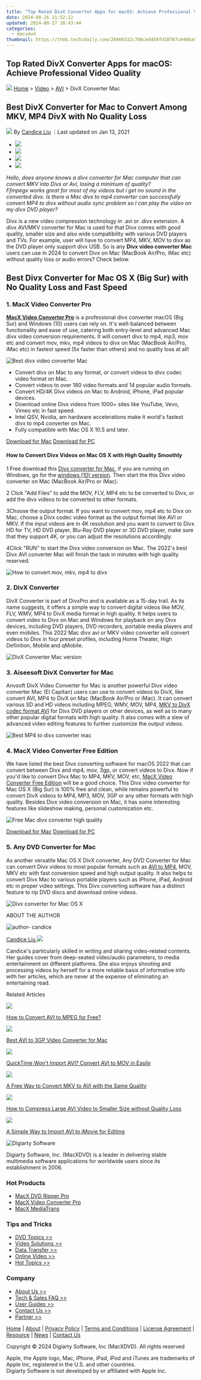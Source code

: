 ```yaml
---
title: "Top Rated DivX Converter Apps for macOS: Achieve Professional Video Quality"
date: 2024-08-26 21:52:12
updated: 2024-08-27 10:43:44
categories:
  - macxdvd
thumbnail: https://thmb.techidaily.com/28460332c706ced456fd18767c0466a64d105614a00c30d76ebc074f7652f887.jpg
---
```


## Top Rated DivX Converter Apps for macOS: Achieve Professional Video Quality

![](https://www.macxdvd.com/mac-dvd-video-converter-how-to/../image-style/new-seo/icon7.png) [Home](https://tools.techidaily.com/macxdvd/products/) \> [Video](https://tools.techidaily.com/macxdvd/products/) \> [AVI](https://tools.techidaily.com/macxdvd/products/) \> DivX Converter Mac 

## Best DivX Converter for Mac to Convert Among MKV, MP4 DivX with No Quality Loss



![](https://www.macxdvd.com/mac-dvd-video-converter-how-to/../image-style/new-seo/icon6.png) By [Candice Liu](https://tools.techidaily.com/macxdvd/products/) ｜Last updated on Jan 13, 2021

* [![](https://www.macxdvd.com/mac-dvd-video-converter-how-to/../image-style/new-seo/share-fa.jpg)](https://www.facebook.com/sharer/sharer.php?u=https://www.macxdvd.com/mac-dvd-video-converter-how-to/divx-converter-mac.htm)
* [![](https://www.macxdvd.com/mac-dvd-video-converter-how-to/../image-style/new-seo/share-tw.jpg)](https://twitter.com/intent/tweet?url=https://www.macxdvd.com/mac-dvd-video-converter-how-to/divx-converter-mac.htm&text=)
* [![](https://www.macxdvd.com/mac-dvd-video-converter-how-to/../image-style/new-seo/share-go.jpg)](https://pinterest.com/pin/create/button/?url=https://www.macxdvd.com/mac-dvd-video-converter-how-to/divx-converter-mac.htm&media=&description=)
* [![](https://www.macxdvd.com/mac-dvd-video-converter-how-to/../image-style/new-seo/share-in.jpg)](https://www.linkedin.com/shareArticle?mini=true&url=https://www.macxdvd.com/mac-dvd-video-converter-how-to/divx-converter-mac.htm&title=&summary=&source=)

_Hello, does anyone knows a divx converter for Mac computer that can convert MKV into Divx or Avi, losing a minimum of quality?_  
_Ffmpegx works great for most of my videos but i get no sound in the converted divx. Is there a Mac divx to mp4 converter can successfully convert MP4 to divx without audio sync problem so I can play the video on my divx DVD player?_

Divx is a new video compression technology in .avi or .divx extension. A divx AVI/MKV converter for Mac is used for that Divx comes with good quality, smaller size and also wide compatibility with various DVD players and TVs. For example, user will have to convert MP4, MKV, MOV to divx as the DVD player only support divx USB. So is any **Divx video converter Mac** users can use in 2024 to convert Divx on Mac (MacBook Air/Pro, iMac etc) without quality loss or audio errors? Check below.

## Best Divx Converter for Mac OS X (Big Sur) with No Quality Loss and Fast Speed

### 1\. MacX Video Converter Pro

[**MacX Video Converter Pro**](https://tools.techidaily.com/macxdvd/products/) is a professional divx converter macOS (Big Sur) and Windows (10) users can rely on. It's well-balanced between functionality and ease of use, catering both entry-level and advanced Mac divx video conversion requirements. It will convert divx to mp4, mp3, mov etc and convert mov, mkv, mp4 videos to divx on Mac (MacBook Air/Pro, iMac etc) in fastest speed (5x faster than others) and no quality loss at all! 

![Best divx video converter Mac](https://www.macxdvd.com/mac-dvd-video-converter-how-to/article-image/divx-converter-1.jpg) 

* Convert divx on Mac to any format, or convert videos to divx codec video format on Mac.
* Convert videos to over 180 video formats and 14 popular audio formats.
* Convert HD/4K Divx videos on Mac to Android, iPhone, iPad popular devices.
* Download online Divx videos from 1000+ sites like YouTube, Vevo, Vimeo etc in fast speed.
* Intel QSV, Nvidia, am hardware accelerations make it world's fastest divx to mp4 converter on Mac.
* Fully compatible with Mac OS X 10.5 and later.

[Download for Mac](https://tools.techidaily.com/macxdvd/products/) [Download for PC](https://tools.techidaily.com/macxdvd/products/) 

#### **How to Convert Divx Videos on Mac OS X with High Quality Smoothly**

1 Free download this [Divx converter for Mac](https://tools.techidaily.com/macxdvd/products/), if you are running on Windows, go for the [windows (10) version](https://tools.techidaily.com/macxdvd/products/). Then start the this Divx video converter on Mac (MacBook Air/Pro or iMac).

2 Click "Add Files" to add the MOV, FLV, MP4 etc to be converted to Divx, or add the divx videos to be converted to other formats. 

3Choose the output format. If you want to convert mov, mp4 etc to Divx on Mac, choose a Divx codec video format as the output format like AVI or MKV. If the input videos are in 4K resolution and you want to convert to Divx HD for TV, HD DVD player, Blu-Ray DVD player or 3D DVD player, make sure that they support 4K, or you can adjust the resolutions accordingly. 

4Click "RUN" to start the Divx video conversion on Mac. The 2022's best Divx AVI converter Mac will finish the task in minutes with high quality reserved.

![How to convert mov, mkv, mp4 to divx](https://www.macxdvd.com/mac-dvd-video-converter-how-to/article-image/divx-converter-2.jpg) 

### 2\. DivX Converter 

DivX Converter is part of DivxPro and is available as a 15-day trail. As its name suggests, it offers a simple way to convert digital videos like MOV, FLV, WMV, MP4 to DivX media format in high quality. It helps users to convert video to Divx on Mac and Windows for playback on any Divx devices, including DVD players, DVD recorders, portable media players and even mobiles. This 2022 Mac divx avi or MKV video converter will convert videos to Divx in four preset profiles, including Home Theater, High Definition, Mobile and qMobile.

![DivX Converter Mac version](https://www.macxdvd.com/mac-dvd-video-converter-how-to/article-image/divx-converter-3.jpg) 

### 3\. Aiseesoft DivX Converter for Mac

Anvsoft DivX Video Converter for Mac is another powerful Divx video converter Mac (El Capitan) users can use to convert videos to DivX, like convert AVI, MP4 to DivX on Mac (MacBook Air/Pro or iMac). It can convert various SD and HD videos including MPEG, WMV, MOV, MP4, [MKV to DivX codec format AVI](https://tools.techidaily.com/macxdvd/products/) for Divx DVD players or other devices, as well as to many other popular digital formats with high quality. It also comes with a slew of advanced video editing features to further customize the output videos. 

![Best MP4 to divx converter mac](https://www.macxdvd.com/mac-dvd-video-converter-how-to/article-image/divx-converter-4.jpg) 

### 4\. MacX Video Converter Free Edition

We have listed the best Divx converting software for macOS 2022 that can convert between Divx and mp4, mov, 3gp, or convert videos to Divx. Now if you'd like to convert Divx Mac to MP4, MKV, MOV, etc, [MacX Video Converter Free Edition](https://tools.techidaily.com/macxdvd/products/) will be a good choice. This Divx video converter for Mac OS X (Big Sur) is 100% free and clean, while remains powerful to convert DivX videos to MP4, MP3, MOV, 3GP or any other formats with high quality. Besides Divx video conversion on Mac, it has some interesting features like slideshow making, personal customization etc.

![Free Mac divx converter high quality](https://www.macxdvd.com/mac-dvd-video-converter-how-to/article-image/divx-converter-5.jpg) 

[Download for Mac](https://tools.techidaily.com/macxdvd/products/) [Download for PC](https://tools.techidaily.com/macxdvd/products/) 

###  5\. Any DVD Converter for Mac 

As another versatile Mac OS X DivX converter, Any DVD Converter for Mac can convert Divx videos to most popular formats such as [AVI to MP4](https://tools.techidaily.com/macxdvd/products/), MOV, MKV etc with fast conversion speed and high output quality. It also helps to convert Divx Mac to various portable players such as iPhone, iPad, Android etc in proper video settings. This Divx converting software has a distinct feature to rip DVD discs and download online videos. 

![Divx converter for Mac OS X](https://www.macxdvd.com/mac-dvd-video-converter-how-to/article-image/divx-converter-6.jpg) 

ABOUT THE AUTHOR

![author- candice](https://www.macxdvd.com/mac-dvd-video-converter-how-to/../image-style/new-seo/candice.png) 

[Candice Liu ![](https://www.macxdvd.com/mac-dvd-video-converter-how-to/../image-style/new-seo/share-in1.jpg)](https://www.linkedin.com/in/candice-liu-444483a3/) 

Candice's particularly skilled in writing and sharing video-related contents. Her guides cover from deep-seated video/audio parameters, to media entertainment on different platforms. She also enjoys shooting and processing videos by herself for a more reliable basis of informative info with her articles, which are never at the expense of eliminating an entertaining read.



Related Articles

![](https://www.macxdvd.com/mac-dvd-video-converter-how-to/../image-style/new-seo/pic7.jpg)

[How to Convert AVI to MPEG for Free?](https://tools.techidaily.com/macxdvd/products/) 

![](https://www.macxdvd.com/mac-dvd-video-converter-how-to/../image-style/new-seo/pic6.jpg)

[Best AVI to 3GP Video Converter for Mac](https://tools.techidaily.com/macxdvd/products/) 

![](https://www.macxdvd.com/mac-dvd-video-converter-how-to/../image-style/new-seo/pic5.jpg)

[QuickTime Won't Import AVI? Convert AVI to MOV in Easily](https://tools.techidaily.com/macxdvd/products/) 

![](https://www.macxdvd.com/mac-dvd-video-converter-how-to/../image-style/new-seo/pic4.jpg)

[A Free Way to Convert MKV to AVI with the Same Quality](https://tools.techidaily.com/macxdvd/products/) 

![](https://www.macxdvd.com/mac-dvd-video-converter-how-to/../image-style/new-seo/pic3.jpg)

[How to Compress Large AVI Video to Smaller Size without Quality Loss](https://tools.techidaily.com/macxdvd/products/) 

![](https://www.macxdvd.com/mac-dvd-video-converter-how-to/../image-style/new-seo/pic2.jpg)

[A Simple Way to Import AVI to iMovie for Editing](https://tools.techidaily.com/macxdvd/products/) 



![Digiarty Software](https://www.macxdvd.com/mac-dvd-video-converter-how-to/../icon/logo.png) 

Digiarty Software, Inc. (MacXDVD) is a leader in delivering stable multimedia software applications for worldwide users since its establishment in 2006.

### Hot Products

* [MacX DVD Ripper Pro](https://tools.techidaily.com/macxdvd/products/)
* [MacX Video Converter Pro](https://tools.techidaily.com/macxdvd/products/)
* [MacX MediaTrans](https://tools.techidaily.com/macxdvd/products/)

### Tips and Tricks

* [DVD Topics >>](https://tools.techidaily.com/macxdvd/products/)
* [Video Solutions >>](https://tools.techidaily.com/macxdvd/products/)
* [Data Transfer >>](https://tools.techidaily.com/macxdvd/products/)
* [Online Video >>](https://tools.techidaily.com/macxdvd/products/)
* [Hot Topics >>](https://tools.techidaily.com/macxdvd/products/)

### Company

* [About Us >>](https://tools.techidaily.com/macxdvd/products/)
* [Tech & Sales FAQ >>](https://tools.techidaily.com/macxdvd/products/)
* [User Guides >>](https://tools.techidaily.com/macxdvd/products/)
* [Contact Us >>](https://tools.techidaily.com/macxdvd/products/)
* [Partner >>](https://tools.techidaily.com/macxdvd/products/)



[Home](https://tools.techidaily.com/macxdvd/products/) | [About](https://tools.techidaily.com/macxdvd/products/) | [Privacy Policy](https://tools.techidaily.com/macxdvd/products/) | [Terms and Conditions](https://tools.techidaily.com/macxdvd/products/) | [License Agreement](https://tools.techidaily.com/macxdvd/products/) | [Resource](https://tools.techidaily.com/macxdvd/products/) | [News](https://tools.techidaily.com/macxdvd/products/) | [Contact Us](https://tools.techidaily.com/macxdvd/products/)

Copyright © 2024 Digiarty Software, Inc (MacXDVD). All rights reserved

Apple, the Apple logo, Mac, iPhone, iPad, iPod and iTunes are trademarks of Apple Inc, registered in the U.S. and other countries.  
Digiarty Software is not developed by or affiliated with Apple Inc.

<ins class="adsbygoogle"
     style="display:block"
     data-ad-format="autorelaxed"
     data-ad-client="ca-pub-7571918770474297"
     data-ad-slot="1223367746"></ins>



<ins class="adsbygoogle"
     style="display:block"
     data-ad-client="ca-pub-7571918770474297"
     data-ad-slot="8358498916"
     data-ad-format="auto"
     data-full-width-responsive="true"></ins>
